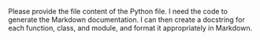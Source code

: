 Please provide the file content of the Python file.  I need the code to generate the Markdown documentation.  I can then create a docstring for each function, class, and module, and format it appropriately in Markdown.
